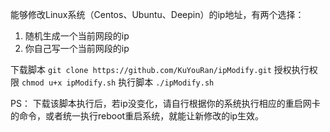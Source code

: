 能够修改Linux系统（Centos、Ubuntu、Deepin）的ip地址，有两个选择： 

1. 随机生成一个当前网段的ip 
2. 你自己写一个当前网段的ip  

下载脚本
`git clone https://github.com/KuYouRan/ipModify.git`
授权执行权限
`chmod u+x ipModify.sh`
执行脚本
`./ipModify.sh`

PS：
下载该脚本执行后，若ip没变化，请自行根据你的系统执行相应的重启网卡的命令，或者统一执行reboot重启系统，就能让新修改的ip生效。
